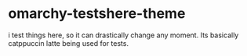 # omarchy-testshere-theme

i test things here, so it can drastically change any moment. Its basically catppuccin latte being used for tests.
